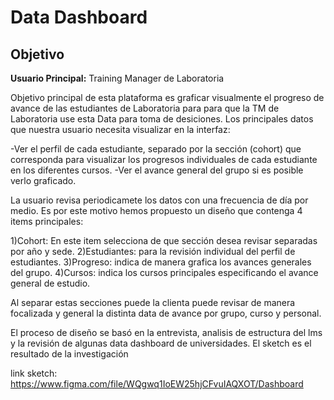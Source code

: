 # Data Dashboard

## Objetivo

**Usuario Principal:** Training Manager de Laboratoria

Objetivo principal de esta plataforma es graficar visualmente el progreso de avance de las estudiantes de Laboratoria para para que la TM de Laboratoria use esta Data para toma de desiciones. Los principales datos que nuestra usuario necesita visualizar en la interfaz:

 -Ver el perfil de cada estudiante, separado por la sección (cohort) que corresponda para visualizar los progresos individuales de cada estudiante en los diferentes cursos.
 -Ver el avance general del grupo si es posible verlo graficado.

 La usuario revisa periodicamete los datos con una frecuencia de día por medio. Es por este motivo hemos propuesto un diseño que contenga 4 items principales:
 
 1)Cohort: En este item selecciona de que sección desea revisar separadas por año y sede.
 2)Estudiantes: para la revisión individual del perfil de estudiantes.
 3)Progreso: indica de manera grafica los avances generales del grupo.
 4)Cursos: indica los cursos principales especificando el avance general de estudio.

 Al separar estas secciones puede la clienta puede revisar de manera focalizada y general la 
 distinta data de avance por grupo, curso y personal.

El proceso de diseño se basó en la entrevista, analisis de estructura del lms y la revisión de algunas data dashboard de universidades. El sketch es el resultado de la investigación

link sketch: https://www.figma.com/file/WQgwq1IoEW25hjCFvuIAQXOT/Dashboard

